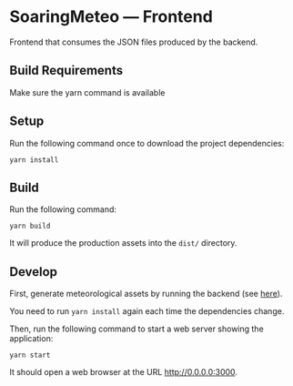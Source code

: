 # SoaringMeteo — Frontend

Frontend that consumes the JSON files produced by the backend.

## Build Requirements

Make sure the yarn command is available

## Setup

Run the following command once to download the project dependencies:

~~~
yarn install
~~~

## Build

Run the following command:

~~~
yarn build
~~~

It will produce the production assets into the `dist/` directory.

## Develop

First, generate meteorological assets by running the backend (see [here](../backend/CONTRIBUTING.md)).

You need to run `yarn install` again each time the dependencies change.

Then, run the following command to start a web server showing the application:

~~~
yarn start
~~~

It should open a web browser at the URL http://0.0.0.0:3000.
